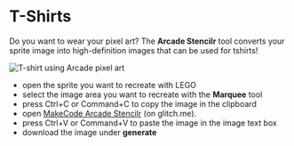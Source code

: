 # T-Shirts

Do you want to wear your pixel art? The **Arcade Stencilr** tool converts your sprite image into high-definition images that can be used for tshirts!

![T-shirt using Arcade pixel art](/static/arts-and-crafts/tshirt.png)

* open the sprite you want to recreate with LEGO
* select the image area you want to recreate with the **Marquee** tool
* press Ctrl+C or Command+C to copy the image in the clipboard
* open [MakeCode Arcade Stencilr](https://arcade-stencils.glitch.me/) (on glitch.me).
* press Ctrl+V or Command+V to paste the image in the image text box
* download the image under **generate**


